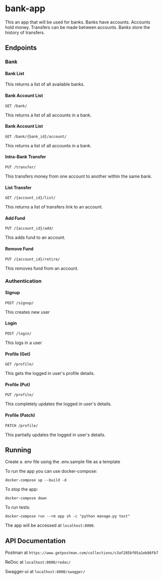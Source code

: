 # bank-app

This an app that will be used for banks. Banks have accounts. Accounts hold 
money. Transfers can be made between accounts. Banks store the history of transfers.

## Endpoints

### Bank

#### Bank List

This returns a list of all available banks.

#### Bank Account List

`GET /bank​/`

This returns a list of all accounts in a bank.

#### Bank Account List

`GET ​/bank​/{bank_id}​/account​/`

This returns a list of all accounts in a bank.

#### Intra-Bank Transfer

`PUT ​/transfer​/`

This transfers money from one account to another within the same bank.

#### List Transfer

`GET ​/{account_id}​/list​/`

This returns a list of transfers link to an account.

#### Add Fund

`PUT /{account_id}/add/`

This adds fund to an account.

#### Remove Fund

`PUT /{account_id}/retire/`

This removes fund from an account.

### Authentication

#### Signup

`POST ​/signup​/`

This creates new user

#### Login

`POST ​/login/`

This logs in a user

#### Profile (Get)

`GET ​/profile​/`

This gets the logged in user's profile details.

#### Profile (Put)

`PUT ​/profile​/`

This completely updates the logged in user's details.

#### Profile (Patch)

`PATCH ​/profile​/`

This partially updates the logged in user's details.

## Running

Create a .env file using the .env.sample file as a template

To run the app you can use docker-compose:

```
docker-compose up --build -d
```

To stop the app:

```
docker-compose down
```

To run tests:

```
docker-compose run --rm app sh -c "python manage.py test"
```

The app will be accessed at `localhost:8000`.

## API Documentation

Postman at `https://www.getpostman.com/collections/c3af285bf05a1eb86fb7`

ReDoc at `localhost:8000/redoc/`

Swagger-ui at  `localhost:8000/swagger/`